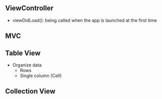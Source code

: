 ## ViewController
* viewDidLoad(): being called when the app is launched at the first time

## MVC

## Table View
* Organize data
  * Rows
  * Single column (Cell)

## Collection View
